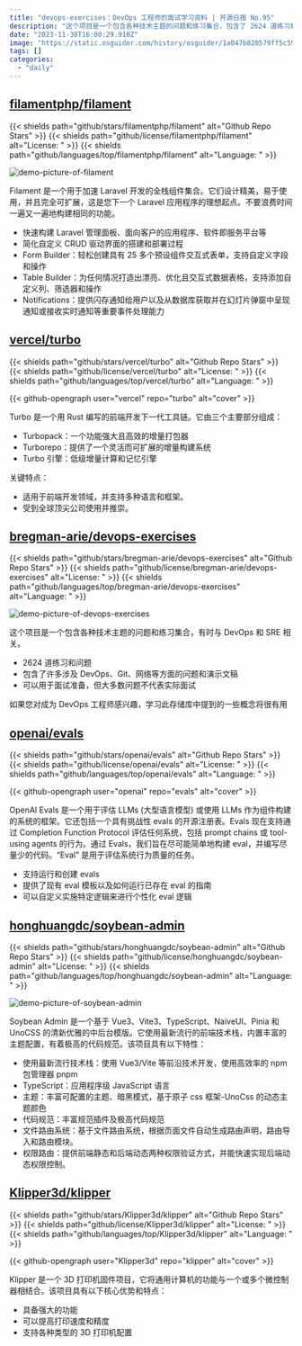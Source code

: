 ```yaml
---
title: "devops-exercises：DevOps 工程师的面试学习资料 | 开源日报 No.95"
description: "这个项目是一个包含各种技术主题的问题和练习集合，包含了 2624 道练习和问题，涉及了 DevOps、Git、网络等方面的问题和演示文稿。这个项目可以用于面试准备，但大多数问题不代表实际面试。如果您对成为 DevOps 工程师感兴趣，学习此存储库中提到的一些概念将很有用。"
date: "2023-11-30T16:00:29.910Z"
image: "https://static.osguider.com/history/osguider/1a047b020579ff5c59faf115ed8f17bc.png"
tags: []
categories:
  - "daily"
---
```


## [filamentphp/filament](https://github.com/filamentphp/filament)

{{< shields path="github/stars/filamentphp/filament" alt="Github Repo Stars" >}} {{< shields path="github/license/filamentphp/filament" alt="License: " >}} {{< shields path="github/languages/top/filamentphp/filament" alt="Language: " >}}

![demo-picture-of-filament](https://static.osguider.com/history/2023/8d31293b7ed680daa0f29310f588ad6d.png)

Filament 是一个用于加速 Laravel 开发的全栈组件集合。它们设计精美，易于使用，并且完全可扩展，这是您下一个 Laravel 应用程序的理想起点。不要浪费时间一遍又一遍地构建相同的功能。

- 快速构建 Laravel 管理面板、面向客户的应用程序、软件即服务平台等
- 简化自定义 CRUD 驱动界面的搭建和部署过程
- Form Builder：轻松创建具有 25 多个预设组件交互式表单，支持自定义字段和操作
- Table Builder：为任何情况打造出漂亮、优化且交互式数据表格，支持添加自定义列、筛选器和操作
- Notifications：提供闪存通知给用户以及从数据库获取并在幻灯片弹窗中呈现通知或接收实时通知等重要事件处理能力

## [vercel/turbo](https://github.com/vercel/turbo)

{{< shields path="github/stars/vercel/turbo" alt="Github Repo Stars" >}} {{< shields path="github/license/vercel/turbo" alt="License: " >}} {{< shields path="github/languages/top/vercel/turbo" alt="Language: " >}}

{{< github-opengraph user="vercel" repo="turbo" alt="cover" >}}

Turbo 是一个用 Rust 编写的前端开发下一代工具链。它由三个主要部分组成：

- Turbopack：一个功能强大且高效的增量打包器
- Turborepo：提供了一个灵活而可扩展的增量构建系统
- Turbo 引擎：低级增量计算和记忆引擎

关键特点：

- 适用于前端开发领域，并支持多种语言和框架。
- 受到全球顶尖公司使用并推崇。

## [bregman-arie/devops-exercises](https://github.com/bregman-arie/devops-exercises)

{{< shields path="github/stars/bregman-arie/devops-exercises" alt="Github Repo Stars" >}} {{< shields path="github/license/bregman-arie/devops-exercises" alt="License: " >}} {{< shields path="github/languages/top/bregman-arie/devops-exercises" alt="Language: " >}}

![demo-picture-of-devops-exercises](https://static.osguider.com/history/2023/8db031400be8cdbb849125961da04eba.png)

这个项目是一个包含各种技术主题的问题和练习集合，有时与 DevOps 和 SRE 相关。

- 2624 道练习和问题
- 包含了许多涉及 DevOps、Git、网络等方面的问题和演示文稿
- 可以用于面试准备，但大多数问题不代表实际面试

如果您对成为 DevOps 工程师感兴趣，学习此存储库中提到的一些概念将很有用

## [openai/evals](https://github.com/openai/evals)

{{< shields path="github/stars/openai/evals" alt="Github Repo Stars" >}} {{< shields path="github/license/openai/evals" alt="License: " >}} {{< shields path="github/languages/top/openai/evals" alt="Language: " >}}

{{< github-opengraph user="openai" repo="evals" alt="cover" >}}

OpenAI Evals 是一个用于评估 LLMs (大型语言模型) 或使用 LLMs 作为组件构建的系统的框架。它还包括一个具有挑战性 evals 的开源注册表。Evals 现在支持通过 Completion Function Protocol 评估任何系统，包括 prompt chains 或 tool-using agents 的行为。通过 Evals，我们旨在尽可能简单地构建 eval，并编写尽量少的代码。“Eval” 是用于评估系统行为质量的任务。

- 支持运行和创建 evals
- 提供了现有 eval 模板以及如何运行已存在 eval 的指南
- 可以自定义实施特定逻辑来进行个性化 eval 逻辑

## [honghuangdc/soybean-admin](https://github.com/honghuangdc/soybean-admin)

{{< shields path="github/stars/honghuangdc/soybean-admin" alt="Github Repo Stars" >}} {{< shields path="github/license/honghuangdc/soybean-admin" alt="License: " >}} {{< shields path="github/languages/top/honghuangdc/soybean-admin" alt="Language: " >}}

![demo-picture-of-soybean-admin](https://static.osguider.com/history/2023/7a17ea92bb536fd45c9e6f804a9e450d.png)

Soybean Admin 是一个基于 Vue3、Vite3、TypeScript、NaiveUI、Pinia 和 UnoCSS 的清新优雅的中后台模版。它使用最新流行的前端技术栈，内置丰富的主题配置，有着极高的代码规范。该项目具有以下特性：

- 使用最新流行技术栈：使用 Vue3/Vite 等前沿技术开发，使用高效率的 npm 包管理器 pnpm
- TypeScript：应用程序级 JavaScript 语言
- 主题：丰富可配置的主题、暗黑模式，基于原子 css 框架-UnoCss 的动态主题颜色
- 代码规范：丰富规范插件及极高代码规范
- 文件路由系统：基于文件路由系统，根据页面文件自动生成路由声明，路由导入和路由模块。
- 权限路由：提供前端静态和后端动态两种权限验证方式，并能快速实现后端动态权限控制。

## [Klipper3d/klipper](https://github.com/Klipper3d/klipper)

{{< shields path="github/stars/Klipper3d/klipper" alt="Github Repo Stars" >}} {{< shields path="github/license/Klipper3d/klipper" alt="License: " >}} {{< shields path="github/languages/top/Klipper3d/klipper" alt="Language: " >}}

{{< github-opengraph user="Klipper3d" repo="klipper" alt="cover" >}}

Klipper 是一个 3D 打印机固件项目，它将通用计算机的功能与一个或多个微控制器相结合。该项目具有以下核心优势和特点：

- 具备强大的功能
- 可以提高打印速度和精度
- 支持各种类型的 3D 打印机配置

